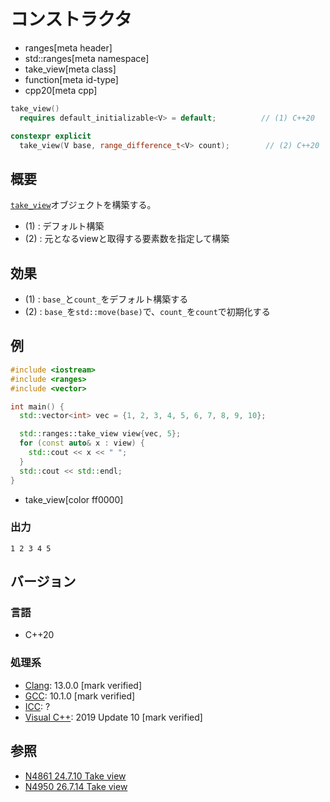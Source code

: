 # コンストラクタ
* ranges[meta header]
* std::ranges[meta namespace]
* take_view[meta class]
* function[meta id-type]
* cpp20[meta cpp]

```cpp
take_view()
  requires default_initializable<V> = default;          // (1) C++20

constexpr explicit
  take_view(V base, range_difference_t<V> count);        // (2) C++20
```

## 概要

[`take_view`](../take_view.md)オブジェクトを構築する。

- (1) : デフォルト構築
- (2) : 元となるviewと取得する要素数を指定して構築

## 効果

- (1) : `base_`と`count_`をデフォルト構築する
- (2) : `base_`を`std::move(base)`で、`count_`を`count`で初期化する

## 例
```cpp example
#include <iostream>
#include <ranges>
#include <vector>

int main() {
  std::vector<int> vec = {1, 2, 3, 4, 5, 6, 7, 8, 9, 10};

  std::ranges::take_view view{vec, 5};
  for (const auto& x : view) {
    std::cout << x << " ";
  }
  std::cout << std::endl;
}
```
* take_view[color ff0000]

### 出力
```
1 2 3 4 5 
```

## バージョン
### 言語
- C++20

### 処理系
- [Clang](/implementation.md#clang): 13.0.0 [mark verified]
- [GCC](/implementation.md#gcc): 10.1.0 [mark verified]
- [ICC](/implementation.md#icc): ?
- [Visual C++](/implementation.md#visual_cpp): 2019 Update 10 [mark verified]

## 参照
- [N4861 24.7.10 Take view](https://timsong-cpp.github.io/cppwp/n4861/range.take)
- [N4950 26.7.14 Take view](https://timsong-cpp.github.io/cppwp/n4950/range.take)